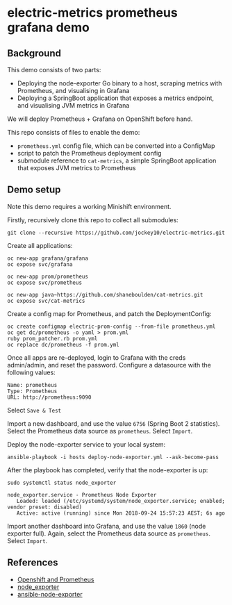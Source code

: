 # electric-metrics prometheus grafana demo

## Background

This demo consists of two parts:
- Deploying the node-exporter Go binary to a host, scraping metrics with Prometheus, and visualising in Grafana
- Deploying a SpringBoot application that exposes a metrics endpoint, and visualising JVM metrics in Grafana

We will deploy Prometheus + Grafana on OpenShift before hand.

This repo consists of files to enable the demo:
- `prometheus.yml` config file, which can be converted into a ConfigMap
- script to patch the Prometheus deployment config
- submodule reference to `cat-metrics`, a simple SpringBoot application that exposes JVM metrics to Prometheus

## Demo setup

Note this demo requires a working Minishift environment.

Firstly, recursively clone this repo to collect all submodules:
```
git clone --recursive https://github.com/jockey10/electric-metrics.git
```

Create all applications:
```
oc new-app grafana/grafana
oc expose svc/grafana

oc new-app prom/prometheus
oc expose svc/prometheus

oc new-app java~https://github.com/shaneboulden/cat-metrics.git
oc expose svc/cat-metrics 
```
Create a config map for Prometheus, and patch the DeploymentConfig:
```
oc create configmap electric-prom-config --from-file prometheus.yml
oc get dc/prometheus -o yaml > prom.yml
ruby prom_patcher.rb prom.yml
oc replace dc/prometheus -f prom.yml
```
Once all apps are re-deployed, login to Grafana with the creds admin/admin, and reset the password. Configure a datasource with the following values:
```
Name: prometheus
Type: Prometheus
URL: http://prometheus:9090
```
Select `Save & Test`

Import a new dashboard, and use the value `6756` (Spring Boot 2 statistics). Select the Prometheus data source as `prometheus`. Select `Import`.

Deploy the node-exporter service to your local system:
```
ansible-playbook -i hosts deploy-node-exporter.yml --ask-become-pass
```
After the playbook has completed, verify that the node-exporter is up:
```
sudo systemctl status node_exporter

node_exporter.service - Prometheus Node Exporter
   Loaded: loaded (/etc/systemd/system/node_exporter.service; enabled; vendor preset: disabled)
   Active: active (running) since Mon 2018-09-24 15:57:23 AEST; 6s ago
```

Import another dashboard into Grafana, and use the value `1860` (node exporter full). Again, select the Prometheus data source as `prometheus`. Select `Import`.

## References

* [Openshift and Prometheus](https://www.robustperception.io/openshift-and-prometheus)
* [node_exporter](https://github.com/prometheus/node_exporter)
* [ansible-node-exporter](https://github.com/cloudalchemy/ansible-node-exporter)
